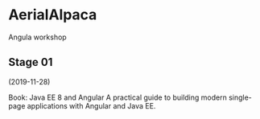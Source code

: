 # AerialAlpaca
Angula workshop

## Stage 01
(2019-11-28)  

Book: Java EE 8 and Angular A practical guide to building modern single-page applications with Angular and Java EE.
